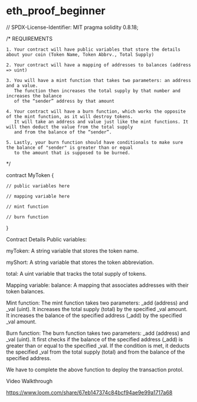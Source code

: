 # eth_proof_beginner

// SPDX-License-Identifier: MIT
pragma solidity 0.8.18;

/*
       REQUIREMENTS
       
    1. Your contract will have public variables that store the details about your coin (Token Name, Token Abbrv., Total Supply)
    
    2. Your contract will have a mapping of addresses to balances (address => uint)
    
    3. You will have a mint function that takes two parameters: an address and a value. 
       The function then increases the total supply by that number and increases the balance 
       of the “sender” address by that amount
       
    4. Your contract will have a burn function, which works the opposite of the mint function, as it will destroy tokens. 
       It will take an address and value just like the mint functions. It will then deduct the value from the total supply 
       and from the balance of the “sender”.
       
    5. Lastly, your burn function should have conditionals to make sure the balance of "sender" is greater than or equal 
       to the amount that is supposed to be burned.
*/

contract MyToken {

    // public variables here

    // mapping variable here

    // mint function

    // burn function

}

Contract Details Public variables: 

myToken: A string variable that stores the token name. 

myShort: A string variable that stores the token abbreviation. 

total: A uint variable that tracks the total supply of tokens. 

Mapping variable: balance: A mapping that associates addresses with their token balances. 

Mint function: The mint function takes two parameters: _add (address) and _val (uint). It increases the total supply (total) by the specified _val amount. It increases the balance of the specified address (_add) by the specified _val amount. 

Burn function: The burn function takes two parameters: _add (address) and _val (uint). It first checks if the balance of the specified address (_add) is greater than or equal to the specified _val. If the condition is met, it deducts the specified _val from the total supply (total) and from the balance of the specified address.

We have to complete the above function to deploy the transaction protol.

Video Walkthrough

https://www.loom.com/share/67eb147374c84bcf94ae9e99a1717a68
